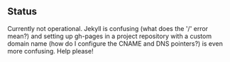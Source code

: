 ## Status
Currently not operational. Jekyll is confusing (what does the '/' error mean?) and setting up gh-pages in a project repository with a custom domain name (how do I configure the CNAME and DNS pointers?) is even more confusing.
Help please!
